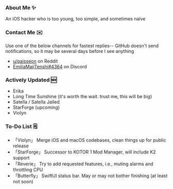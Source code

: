 ### About Me ✨
An iOS hacker who is too young, too simple, and sometimes naïve

### Contact Me ✉️
Use one of the below channels for fastest replies-- GitHub doesn't send notifications, so it may be several days before I see anything

- [u/paisseon](https://reddit.com/u/paisseon) on Reddit
- [EmiliaMajiTenshi#4364](https://discord.gg/VM2ZVWqxsj) on Discord

### Actively Updated 🆕
- Erika
- Long Time Sunshine (it's worth the wait. trust me, this will be big)
- Satella / Satella Jailed
- StarForge (upcoming)
- Violyn

### To-Do List 🗒
- 「Violyn」    Merge iOS and macOS codebases, clean things up for public release
- 「StarForge」 Successor to KOTOR 1 Mod Manager, will include K2 support
- 「Reverie」   Try to add requested features, i.e., muting alarms and throttling CPU
- 「Butterfly」 SwiftUI status bar. May or may not bother finishing (at least not soon)
